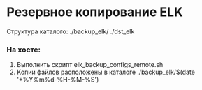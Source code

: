 # Резервное копирование ELK
Структура каталого:
	./backup_elk/
	./dst_elk

### На хосте:
1. Выполнить скрипт elk_backup_configs_remote.sh
2. Копии файлов расположены в каталоге ./backup_elk/$(date '+%Y%m%d-%H-%M-%S')

